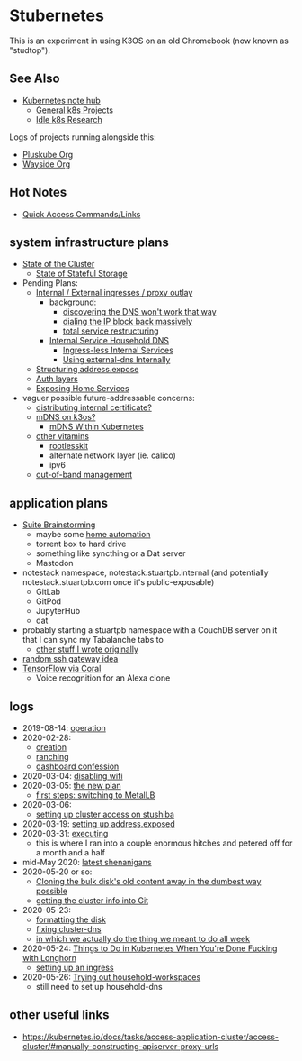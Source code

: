 # Stubernetes

This is an experiment in using K3OS on an old Chromebook (now known as "studtop").

## See Also

- [Kubernetes note hub](f7ab56ca-06db-4c96-808f-4d0b0ee47819.md)
  - [General k8s Projects](950653f7-1ddf-4a58-a8bd-e3d2df544bb4.md)
  - [Idle k8s Research](fe193832-2ffa-4cd4-a458-ec2c73cbe9b3.md)

Logs of projects running alongside this:

- [Pluskube Org](5a693b09-a5ea-4305-a375-2aaff05f1048.md)
- [Wayside Org](3d49b071-e0f1-4c21-99f0-c8be7b2361dc.md)

## Hot Notes

- [Quick Access Commands/Links](8b628486-97a4-4439-a7ab-8cde0c7b6b59.md)

## system infrastructure plans

- [State of the Cluster](a4389025-9425-4fe1-ab3b-8d086bce6a13.md)
  - [State of Stateful Storage](c43b76d1-1f70-493e-ade8-1fe2bcba0a03.md)
- Pending Plans:
  - [Internal / External ingresses / proxy outlay](911b54f8-89e0-4b92-a07c-cfee57f69d7a.md)
    - background:
      - [discovering the DNS won't work that way](515478b1-74db-434c-9949-1053d46aa653.md)
      - [dialing the IP block back massively](07e52fe5-91ae-4f98-a565-dcf10e3232c2.md)
      - [total service restructuring](de490ea9-f480-4e03-a671-0d1173753c53.md)
    - [Internal Service Household DNS](9c5c2983-d09d-46de-aace-207223bc82a6.md)
      - [Ingress-less Internal Services](2bb638db-594b-448d-a643-988be98d612c.md)
      - [Using external-dns Internally](5027bedf-e8e5-4900-ac7f-c988a4b89b32.md)
  - [Structuring address.expose](cc62331b-165f-445a-ac1c-7166e0d25591.md)
  - [Auth layers](3742c69e-5707-449a-a23c-ae56f2931114.md)
  - [Exposing Home Services](a7a4dc01-33cc-4466-aac4-582dcb86e8e3.md)
- vaguer possible future-addressable concerns:
  - [distributing internal certificate?](b07aa324-ac8d-4b4d-99d2-d0dd11168b4a.md)
  - [mDNS on k3os?](7aac9bcb-56da-4767-88e2-fc7e36fe4a1a.md)
    - [mDNS Within Kubernetes](82344970-ee2e-4830-9c30-d14d8c4f0f55.md)
  - [other vitamins](6eaacf19-314a-4d54-a197-8ee0430f6273.md)
    - [rootlesskit](8f3bc39c-c54d-4156-958d-5571e353309b.md)
    - alternate network layer (ie. calico)
    - ipv6
  - [out-of-band management](4c4ef560-d283-4665-8fcb-25c2addd9253.md)

## application plans

- [Suite Brainstorming](a6b94843-8569-4a45-a25d-ae69a2d9fc22.md)
  - maybe some [home automation](92b3ba74-2df9-4879-9e9c-234421cece41.md)
  - torrent box to hard drive
  - something like syncthing or a Dat server
  - Mastodon
- notestack namespace, notestack.stuartpb.internal (and potentially notestack.stuartpb.com once it's public-exposable)
  - GitLab
  - GitPod
  - JupyterHub
  - dat
- probably starting a stuartpb namespace with a CouchDB server on it that I can sync my Tabalanche tabs to
  - [other stuff I wrote originally](aea5717c-3578-4b53-a070-7677e36b1d04.md)
- [random ssh gateway idea](b2c1365f-1a45-40a7-a853-1863eef58c38.md)
- [TensorFlow via Coral](09282b35-a21c-4c97-a5ed-7f015d6735d1.md)
  - Voice recognition for an Alexa clone

## logs

- 2019-08-14: [operation](7c4b615a-033c-4230-97f7-0e91139b5c9a.md)
- 2020-02-28:
  - [creation](c83c7062-d45b-411b-9420-0db45f85be2b.md)
  - [ranching](8feab719-bfad-45ac-938e-3ccb9f8c9e72.md)
  - [dashboard confession](45fb7e26-f342-4cd3-814c-5e9ac43af602.md)
- 2020-03-04: [disabling wifi](8e14bac7-619e-42a3-9730-8355005383c5.md)
- 2020-03-05: [the new plan](aea5717c-3578-4b53-a070-7677e36b1d04.md)
  - [first steps: switching to MetalLB](27f5f508-d869-4292-9036-30fc0ccaf014.md)
- 2020-03-06:
  - [setting up cluster access on stushiba](b9a55188-647f-4cd0-ab69-6df7e25ccb24.md)
- 2020-03-19: [setting up address.exposed](07e52fe5-91ae-4f98-a565-dcf10e3232c2.md)
- 2020-03-31: [executing](515478b1-74db-434c-9949-1053d46aa653.md)
  - this is where I ran into a couple enormous hitches and petered off for a month and a half
- mid-May 2020: [latest shenanigans](de490ea9-f480-4e03-a671-0d1173753c53.md)
- 2020-05-20 or so:
  - [Cloning the bulk disk's old content away in the dumbest way possible](50db1a39-be99-42ff-ab74-ab0661d0ca2d.md)
  - [getting the cluster info into Git](a66292a0-b50c-42ac-971b-5cc23cf6e91a.md)
- 2020-05-23:
  - [formatting the disk](d5d05f3d-21b7-4445-ac6b-8d0e3f483f37.md)
  - [fixing cluster-dns](38a68c9c-c6af-43a8-a24c-2d2300528464.md)
  - [in which we actually do the thing we meant to do all week](965ae40d-d67d-4adc-aef6-727290dc44c4.md)
- 2020-05-24: [Things to Do in Kubernetes When You're Done Fucking with Longhorn](3bfb1a24-ca82-41f0-a2b0-fa8a0ba7d8b8.md)
  - [setting up an ingress](3758cf1a-01a7-4529-8344-9f4e621eb8c7.md)
- 2020-05-26: [Trying out household-workspaces](98583255-8ee5-4d4d-aade-92dbdde01f63.md)
  - still need to set up household-dns

## other useful links

- https://kubernetes.io/docs/tasks/access-application-cluster/access-cluster/#manually-constructing-apiserver-proxy-urls
